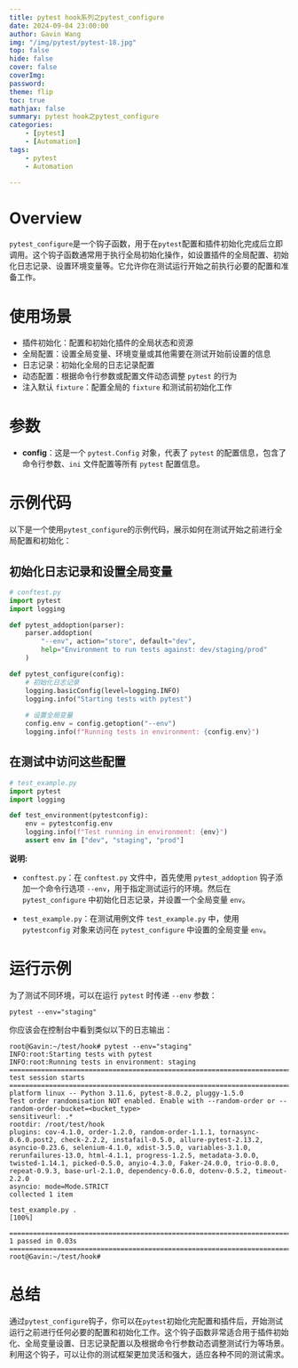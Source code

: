 ```yaml
---
title: pytest hook系列之pytest_configure
date: 2024-09-04 23:00:00
author: Gavin Wang
img: "/img/pytest/pytest-18.jpg"
top: false
hide: false
cover: false
coverImg:
password:
theme: flip
toc: true
mathjax: false
summary: pytest hook之pytest_configure
categories:
    - [pytest]
    - [Automation]
tags:
    - pytest
    - Automation

---
```


# Overview

`pytest_configure`是一个钩子函数，用于在`pytest`配置和插件初始化完成后立即调用。这个钩子函数通常用于执行全局初始化操作，如设置插件的全局配置、初始化日志记录、设置环境变量等。它允许你在测试运行开始之前执行必要的配置和准备工作。

# 使用场景

* 插件初始化：配置和初始化插件的全局状态和资源
* 全局配置：设置全局变量、环境变量或其他需要在测试开始前设置的信息
* 日志记录：初始化全局的日志记录配置
* 动态配置：根据命令行参数或配置文件动态调整 `pytest` 的行为
* 注入默认 `fixture`：配置全局的 `fixture` 和测试前初始化工作

# 参数

* **config**：这是一个 `pytest.Config` 对象，代表了 `pytest` 的配置信息，包含了命令行参数、`ini` 文件配置等所有 `pytest` 配置信息。

# 示例代码

以下是一个使用`pytest_configure`的示例代码，展示如何在测试开始之前进行全局配置和初始化：

## 初始化日志记录和设置全局变量

```python
# conftest.py
import pytest
import logging

def pytest_addoption(parser):
    parser.addoption(
        "--env", action="store", default="dev",
        help="Environment to run tests against: dev/staging/prod"
    )

def pytest_configure(config):
    # 初始化日志记录
    logging.basicConfig(level=logging.INFO)
    logging.info("Starting tests with pytest")
    
    # 设置全局变量
    config.env = config.getoption("--env")
    logging.info(f"Running tests in environment: {config.env}")
```

## 在测试中访问这些配置

```python
# test_example.py
import pytest
import logging

def test_environment(pytestconfig):
    env = pytestconfig.env
    logging.info(f"Test running in environment: {env}")
    assert env in ["dev", "staging", "prod"]
```

**说明:**

* `conftest.py`：在 `conftest.py` 文件中，首先使用 `pytest_addoption` 钩子添加一个命令行选项 `--env`，用于指定测试运行的环境。然后在 `pytest_configure` 中初始化日志记录，并设置一个全局变量 `env`。

* `test_example.py`：在测试用例文件 `test_example.py` 中，使用 `pytestconfig` 对象来访问在 `pytest_configure` 中设置的全局变量 `env`。


# 运行示例

为了测试不同环境，可以在运行 `pytest` 时传递 `--env` 参数：

```shell
pytest --env="staging"
```

你应该会在控制台中看到类似以下的日志输出：

```plaintext
root@Gavin:~/test/hook# pytest --env="staging"
INFO:root:Starting tests with pytest
INFO:root:Running tests in environment: staging
================================================================================================================== test session starts ===================================================================================================================
platform linux -- Python 3.11.6, pytest-8.0.2, pluggy-1.5.0
Test order randomisation NOT enabled. Enable with --random-order or --random-order-bucket=<bucket_type>
sensitiveurl: .*
rootdir: /root/test/hook
plugins: cov-4.1.0, order-1.2.0, random-order-1.1.1, tornasync-0.6.0.post2, check-2.2.2, instafail-0.5.0, allure-pytest-2.13.2, asyncio-0.23.6, selenium-4.1.0, xdist-3.5.0, variables-3.1.0, rerunfailures-13.0, html-4.1.1, progress-1.2.5, metadata-3.0.0, twisted-1.14.1, picked-0.5.0, anyio-4.3.0, Faker-24.0.0, trio-0.8.0, repeat-0.9.3, base-url-2.1.0, dependency-0.6.0, dotenv-0.5.2, timeout-2.2.0
asyncio: mode=Mode.STRICT
collected 1 item                                                                                                                                                                                                                                         

test_example.py .                                                                                                                                                                                                                                  [100%]

=================================================================================================================== 1 passed in 0.03s ====================================================================================================================
root@Gavin:~/test/hook#
```

# 总结

通过`pytest_configure`钩子，你可以在`pytest`初始化完配置和插件后，开始测试运行之前进行任何必要的配置和初始化工作。这个钩子函数非常适合用于插件初始化、全局变量设置、日志记录配置以及根据命令行参数动态调整测试行为等场景。利用这个钩子，可以让你的测试框架更加灵活和强大，适应各种不同的测试需求。
